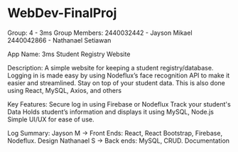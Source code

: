 # WebDev-FinalProj

Group: 4 - 3ms
Group Members:
2440032442 - Jayson Mikael
2440042866 - Nathanael Setiawan

App Name: 3ms Student Registry Website

Description: 
A simple website for keeping a student registry/database. Logging in is made easy by using Nodeflux’s face recognition API to make it easier and streamlined. Stay on top of your student data. This is also done using React, MySQL, Axios, and others

Key Features: 
Secure log in using Firebase or Nodeflux
Track your student's Data
Holds student’s information and displays it using MySQL, Node.js
Simple UI/UX for ease of use. 

Log Summary:
Jayson M -> Front Ends: React, React Bootstrap, Firebase, Nodeflux. Design
Nathanael S -> Back ends: MySQL, CRUD. Documentation
